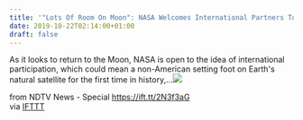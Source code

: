 ```yaml
---
title: '"Lots Of Room On Moon": NASA Welcomes International Partners To Mission'
date: 2019-10-22T02:14:00+01:00
draft: false
---
```


As it looks to return to the Moon, NASA is open to the idea of international participation, which could mean a non-American setting foot on Earth's natural satellite for the first time in history,...![](http://feeds.feedburner.com/~r/NDTV-LatestNews/~4/Fr4M78G1js0)  
  
from NDTV News - Special https://ift.tt/2N3f3aG  
via [IFTTT](https://ifttt.com/?ref=da&site=blogger)